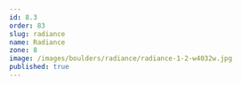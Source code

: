 ```yaml
---
id: 8.3
order: 83
slug: radiance
name: Radiance
zone: 8
image: /images/boulders/radiance/radiance-1-2-w4032w.jpg
published: true
---
```

